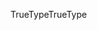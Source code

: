 <span data-ttu-id="c79d0-101">TrueType</span><span class="sxs-lookup"><span data-stu-id="c79d0-101">TrueType</span></span>
